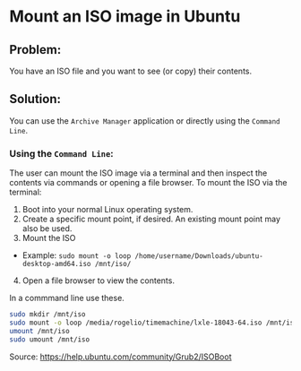 # Mount an ISO image in Ubuntu

## Problem:
You have an ISO file and you want to see (or copy) their contents.

## Solution:
You can use the ```Archive Manager``` application or directly using the ```Command Line```.

### Using the ```Command Line```:

The user can mount the ISO image via a terminal and then inspect the contents via commands or opening a file browser. To mount the ISO via the terminal:

1. Boot into your normal Linux operating system.
1. Create a specific mount point, if desired. An existing mount point may also be used.
1. Mount the ISO
  + Example: ```sudo mount -o loop /home/username/Downloads/ubuntu-desktop-amd64.iso /mnt/iso/```
4. Open a file browser to view the contents.

In a commmand line use these.
```bash
sudo mkdir /mnt/iso 
sudo mount -o loop /media/rogelio/timemachine/lxle-18043-64.iso /mnt/iso/
umount /mnt/iso 
sudo umount /mnt/iso
```
Source: <https://help.ubuntu.com/community/Grub2/ISOBoot>
